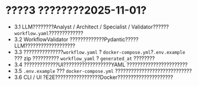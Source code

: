 # ????3 ????????2025-11-01?

- 3.1 LLM????????Analyst / Architect / Specialist / Validator??????`workflow.yaml`?????????????
- 3.2 WorkflowValidator ?????????????Pydantic?????LLM???????????????????
- 3.3 ???????????????`workflow.yaml` ? `docker-compose.yml`?`.env.example` ??? zip ?????????? `workflow_yaml` ? `generated_at` ????????
- 3.4 ?????????????UI??????????????????YAML ???????????????????????
- 3.5 `.env.example` ??? `docker-compose.yml` ?????????????????????????????
- 3.6 CLI / UI ?E2E?????????????????Docker?????????????????????
